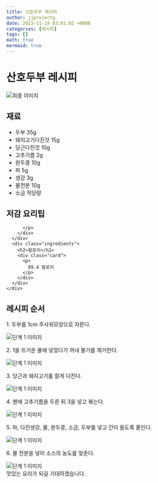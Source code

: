 ```yaml
---
title: 산호두부 레시피
author: jjprojectg
date: 2023-11-18 03:01:02 +0000
categories: [레시피]
tags: []
math: true
mermaid: true
---
```

<meta name="og:type" content="website"/>
<meta charset="UTF-8"/>
<div class="header">
  <h1>산호두부 레시피</h1>
</div>

<div class="container my-4">
  <div class="row">
    <div class="col-12 col-md-6">
      <div class="recipe-image">
        <img src="http://www.foodsafetykorea.go.kr/uploadimg/20141117/20141117053727_1416213447278.jpg" class="step-image" alt="최종 이미지"/>
      </div>
    </div>
    <div class="col-12 col-md-6">
      <div class="ingredients">
        <h2>재료</h2>
        <ul class="card">
          <li> 두부 35g </li>
          <li>  돼지고기다진것 15g </li>
          <li>  당근다진것 10g </li>
          <li>  고추기름 2g </li>
          <li>  완두콩 10g </li>
          <li>  파 5g </li>
          <li>  생강 3g </li>
          <li>  물전분 10g </li>
          <li>  소금 적당량 </li>
</ul>
      </div>
    </div>
    <div class="col-12 col-md-6">
      <div class="ingredients">
        <h2>저감 요리팁</h2>
        <div class="card"> 
          <p>
            
          </p>
        </div>
      </div>
      <div class="ingredients">
        <h2>칼로리</h2>
        <div class="card"> 
          <p>
            89.4 칼로리
          </p>
        </div>
      </div>
    </div>
  </div>

  <h2 class="my-4">레시피 순서</h2>
  <div class="card recipe-card">
    <div class="card-body recipe-step">
      <p class="card-text step-description">1. 두부를 1cm 주사위모양으로 자른다.</p>
      <img src="http://www.foodsafetykorea.go.kr/uploadimg/cook/991-1.jpg" alt="단계 1 이미지" class="step-image"/>
    </div>
  </div>
  <div class="card recipe-card">
    <div class="card-body recipe-step">
      <p class="card-text step-description">2. 1을 뜨거운 물에 넣었다가 꺼내 물기를 제거한다.</p>
      <img src="http://www.foodsafetykorea.go.kr/uploadimg/cook/991-2.jpg" alt="단계 1 이미지" class="step-image"/>
    </div>
  </div>
  <div class="card recipe-card">
    <div class="card-body recipe-step">
      <p class="card-text step-description">3. 당근과 돼지고기를 잘게 다진다.</p>
      <img src="http://www.foodsafetykorea.go.kr/uploadimg/cook/991-3.jpg" alt="단계 1 이미지" class="step-image"/>
    </div>
  </div>
  <div class="card recipe-card">
    <div class="card-body recipe-step">
      <p class="card-text step-description">4. 팬에 고추기름을 두른 뒤 3을 넣고 볶는다.</p>
      <img src="http://www.foodsafetykorea.go.kr/uploadimg/cook/991-4.jpg" alt="단계 1 이미지" class="step-image"/>
    </div>
  </div>
  <div class="card recipe-card">
    <div class="card-body recipe-step">
      <p class="card-text step-description">5. 파, 다진생강, 물, 완두콩, 소금, 두부를 넣고 간이 들도록 졸인다.</p>
      <img src="http://www.foodsafetykorea.go.kr/uploadimg/cook/991-5.jpg" alt="단계 1 이미지" class="step-image"/>
    </div>
  </div>
  <div class="card recipe-card">
    <div class="card-body recipe-step">
      <p class="card-text step-description">6. 물 전분을 넣어 소스의 농도를 맞춘다.</p>
      <img src="http://www.foodsafetykorea.go.kr/uploadimg/cook/991-6.jpg" alt="단계 1 이미지" class="step-image"/>
    </div>
  </div>

</div>
맛있는 요리가 되길 기대하겠습니다.
